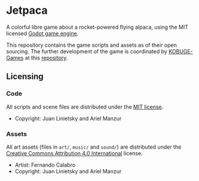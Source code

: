 # Jetpaca

A colorful libre game about a rocket-powered flying alpaca,
using the MIT licensed [Godot game engine](https://godotengine.org).

This repository contains the game scripts and assets as of their
open sourcing. The further development of the game is coordinated
by [KOBUGE-Games](https://github.com/KOBUGE-Games) at this
[repository](https://github.com/KOBUGE-Games/jetpaca).

## Licensing

### Code

All scripts and scene files are distributed under the [MIT license](LICENSE.md).

* Copyright: Juan Linietsky and Ariel Manzur

### Assets

All art assets (files in ``art/``, ``music/`` and ``sound/``) are distributed
under the [Creative Commons Attribution 4.0 International](http://creativecommons.org/licenses/by/4.0/) license.
 
* Artist: Fernando Calabro
* Copyright: Juan Linietsky and Ariel Manzur
